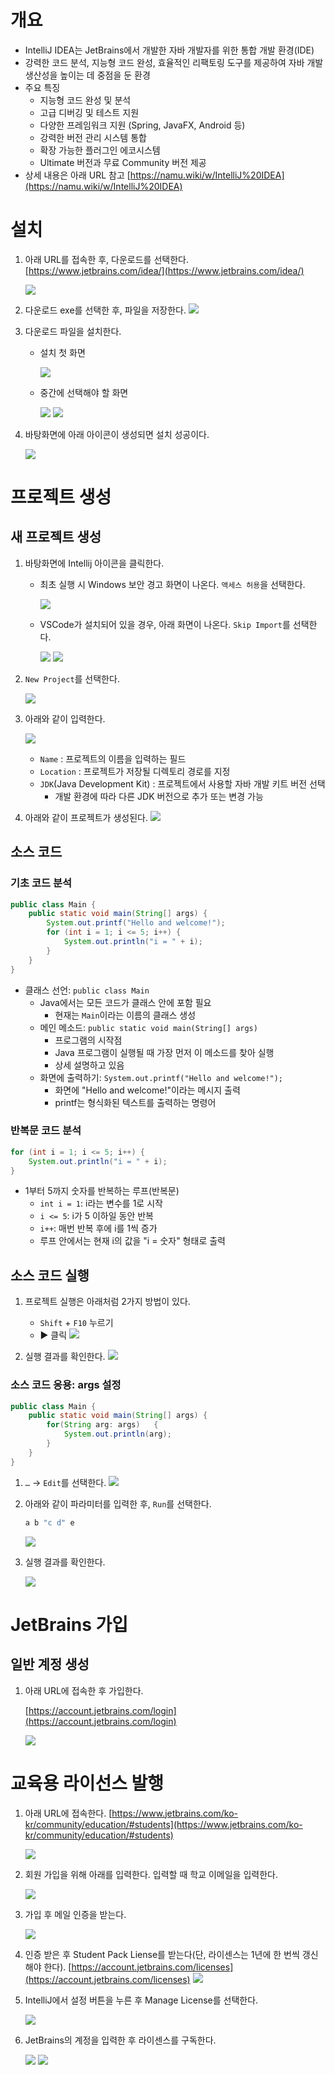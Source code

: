 # 개요

- IntelliJ IDEA는 JetBrains에서 개발한 자바 개발자를 위한 통합 개발 환경(IDE)
- 강력한 코드 분석, 지능형 코드 완성, 효율적인 리팩토링 도구를 제공하여 자바 개발 생산성을 높이는 데 중점을 둔 환경
- 주요 특징
    - 지능형 코드 완성 및 분석
    - 고급 디버깅 및 테스트 지원
    - 다양한 프레임워크 지원 (Spring, JavaFX, Android 등)
    - 강력한 버전 관리 시스템 통합
    - 확장 가능한 플러그인 에코시스템
    - Ultimate 버전과 무료 Community 버전 제공
- 상세 내용은 아래 URL 참고
       [https://namu.wiki/w/IntelliJ%20IDEA](https://namu.wiki/w/IntelliJ%20IDEA)
    

# 설치

1. 아래 URL를 접속한 후, 다운로드를 선택한다.
		[https://www.jetbrains.com/idea/](https://www.jetbrains.com/idea/)
        
    ![](attachments/Pasted%20image%2020250310133452.png)
		
2. 다운로드 exe를 선택한 후, 파일을 저장한다.
		![](attachments/image%201.png)
		 
3. 다운로드 파일을 설치한다.
    - 설치 첫 화면
	    
       ![](attachments/image%202.png)
		
    - 중간에 선택해야 할 화면
        
	    ![](attachments/image%203.png)
	    ![](attachments/image%204.png)
    
4. 바탕화면에 아래 아이콘이 생성되면 설치 성공이다.
	
	
	  ![](attachments/image%205.png)

# 프로젝트 생성

## 새 프로젝트 생성

1. 바탕화면에 Intellij 아이콘을 클릭한다.
    
    - 최초 실행 시 Windows 보안 경고 화면이 나온다. `액세스 허용`을 선택한다.
        
        ![](attachments/image%206.png)
        
    - VSCode가 설치되어 있을 경우, 아래 화면이 나온다. `Skip Import`를 선택한다.
        
        ![](attachments/image%207.png)
        ![](attachments/image%208.png)
    
2. `New Project`를 선택한다.
	
	![](attachments/image%208.png)
		
3. 아래와 같이 입력한다.
		
	![](attachments/image%209.png)
    
    - `Name` : 프로젝트의 이름을 입력하는 필드
    - `Location` : 프로젝트가 저장될 디렉토리 경로를 지정
    - `JDK`(Java Development Kit) : 프로젝트에서 사용할 자바 개발 키트 버전 선택
        - 개발 환경에 따라 다른 JDK 버전으로 추가 또는 변경 가능
    
4. 아래와 같이 프로젝트가 생성된다.
	![](attachments/image%2010.png)
    
## 소스 코드

### 기초 코드 분석
```Java
public class Main {
    public static void main(String[] args) {
        System.out.printf("Hello and welcome!");
        for (int i = 1; i <= 5; i++) {
            System.out.println("i = " + i);
        }
    }
}
```

- 클래스 선언: `public class Main`
    - Java에서는 모든 코드가 클래스 안에 포함 필요
        - 현재는 `Main`이라는 이름의 클래스 생성
    - 메인 메소드: `public static void main(String[] args)`
        - 프로그램의 시작점
        - Java 프로그램이 실행될 때 가장 먼저 이 메소드를 찾아 실행
        - 상세 설명하고 있음
    - 화면에 출력하기: `System.out.printf("Hello and welcome!");`
        - 화면에 "Hello and welcome!"이라는 메시지 출력
        - printf는 형식화된 텍스트를 출력하는 명령어

  

### 반복문 코드 분석

```Java
for (int i = 1; i <= 5; i++) {
    System.out.println("i = " + i);
}
```

- 1부터 5까지 숫자를 반복하는 루프(반복문)
    - `int i = 1`: i라는 변수를 1로 시작
    - `i <= 5`: i가 5 이하일 동안 반복
    - `i++`: 매번 반복 후에 i를 1씩 증가
    - 루프 안에서는 현재 i의 값을 "i = 숫자" 형태로 출력

## 소스 코드 실행
1. 프로젝트 실행은 아래처럼 2가지 방법이 있다.
    
    - `Shift` + `F10` 누르기
    - ▶️ 클릭
		![](attachments/image%2011.png)
    
2. 실행 결과를 확인한다.
	    ![](attachments/image%2012.png)
    

### 소스 코드 응용: args 설정
```Java
public class Main {    
	public static void main(String[] args) {        
		for(String arg: args)   {
			System.out.println(arg);        
		}    
	}
}
```

  

1. `…` → `Edit`를 선택한다.
		![](attachments/image%2013.png)
    
2. 아래와 같이 파라미터를 입력한 후, `Run`를 선택한다.
    ```Java
    a b "c d" e
    ```
		
	![](attachments/image%2014.png)
    
3. 실행 결과를 확인한다.
		
	![](attachments/image%2015.png)
    

# JetBrains 가입

## 일반 계정 생성

1. 아래 URL에 접속한 후 가입한다.
		
	[https://account.jetbrains.com/login](https://account.jetbrains.com/login)
	
	![](attachments/image%2016.png)
    

  

# 교육용 라이선스 발행

1. 아래 URL에 접속한다.
    [https://www.jetbrains.com/ko-kr/community/education/#students](https://www.jetbrains.com/ko-kr/community/education/#students)
    
	![](attachments/image%2017.png)

2. 회원 가입을 위해 아래를 입력한다. 입력할 때 학교 이메일을 입력한다.
    
	![](attachments/image%2018.png)
    
3. 가입 후 메일 인증을 받는다.
		
	![](attachments/image%2019.png)
    
4. 인증 받은 후 Student Pack Liense를 받는다(단, 라이센스는 1년에 한 번씩 갱신해야 한다).
    [https://account.jetbrains.com/licenses](https://account.jetbrains.com/licenses)
	![](attachments/image%2020.png)

5. IntelliJ에서 설정 버튼을 누른 후 Manage License를 선택한다.
	
	![](attachments/image%2021.png)
    
6. JetBrains의 계정을 입력한 후 라이센스를 구독한다.
	
	![](attachments/image%2022.png)
	![](attachments/Pasted%20image%2020250310134024.png)
